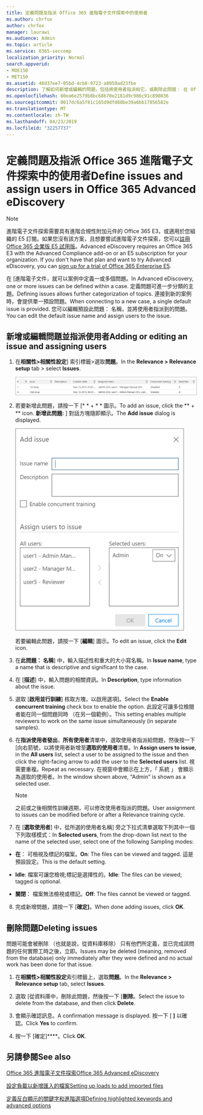 ```yaml
---
title: 定義問題及指派 Office 365 進階電子文件探索中的使用者
ms.author: chrfox
author: chrfox
manager: laurawi
ms.audience: Admin
ms.topic: article
ms.service: O365-seccomp
localization_priority: Normal
search.appverid:
- MOE150
- MET150
ms.assetid: 48d37ee7-05bd-4cb8-9723-a8959ad23fbe
description: 了解如何新增或編輯的問題，包括將使用者指派給它，或刪除此問題： 在 Office 365 進階電子文件探索中 eDiscovery 案例。
ms.openlocfilehash: 80ea6e2579b8bc68b70e2181d9c986c91c890836
ms.sourcegitcommit: 0017dc6a5f81c165d9dfd88be39a6bb17856582e
ms.translationtype: MT
ms.contentlocale: zh-TW
ms.lasthandoff: 04/23/2019
ms.locfileid: "32257737"
---
```

# <a name="define-issues-and-assign-users-in-office-365-advanced-ediscovery"></a><span data-ttu-id="6a7bc-103">定義問題及指派 Office 365 進階電子文件探索中的使用者</span><span class="sxs-lookup"><span data-stu-id="6a7bc-103">Define issues and assign users in Office 365 Advanced eDiscovery</span></span>

> [!NOTE]
> <span data-ttu-id="6a7bc-p101">進階電子文件探索需要具有進階合規性附加元件的 Office 365 E3，或適用於您組織的 E5 訂閱。如果您沒有該方案，且想要嘗試進階電子文件探索，您可以[註冊 Office 365 企業版 E5 試用版](https://go.microsoft.com/fwlink/p/?LinkID=698279)。</span><span class="sxs-lookup"><span data-stu-id="6a7bc-p101">Advanced eDiscovery requires an Office 365 E3 with the Advanced Compliance add-on or an E5 subscription for your organization. If you don't have that plan and want to try Advanced eDiscovery, you can [sign up for a trial of Office 365 Enterprise E5](https://go.microsoft.com/fwlink/p/?LinkID=698279).</span></span> 
  
<span data-ttu-id="6a7bc-106">在 [進階電子文件，就可以案例中定義一或多個問題。</span><span class="sxs-lookup"><span data-stu-id="6a7bc-106">In Advanced eDiscovery, one or more issues can be defined within a case.</span></span> <span data-ttu-id="6a7bc-107">定義問題可進一步分類的主題。</span><span class="sxs-lookup"><span data-stu-id="6a7bc-107">Defining issues allows further categorization of topics.</span></span> <span data-ttu-id="6a7bc-108">連接到新的案例時，會提供單一預設問題。</span><span class="sxs-lookup"><span data-stu-id="6a7bc-108">When connecting to a new case, a single default issue is provided.</span></span> <span data-ttu-id="6a7bc-109">您可以編輯預設此問題： 名稱，並將使用者指派到的問題。</span><span class="sxs-lookup"><span data-stu-id="6a7bc-109">You can edit the default issue name and assign users to the issue.</span></span> 
  
## <a name="adding-or-editing-an-issue-and-assigning-users"></a><span data-ttu-id="6a7bc-110">新增或編輯問題並指派使用者</span><span class="sxs-lookup"><span data-stu-id="6a7bc-110">Adding or editing an issue and assigning users</span></span>

1. <span data-ttu-id="6a7bc-111">在**相關性\>相關性設定**] 索引標籤\>選取**問題**。</span><span class="sxs-lookup"><span data-stu-id="6a7bc-111">In the **Relevance \> Relevance setup** tab \> select **Issues**.</span></span>
    
    ![相關性設定問題](media/dfd8f9ef-b167-4ed9-980e-00ae98a97169.png)
  
2. <span data-ttu-id="6a7bc-113">若要新增此問題，請按一下 [\* \* + \* \* 圖示。</span><span class="sxs-lookup"><span data-stu-id="6a7bc-113">To add an issue, click the \*\* + \*\* icon.</span></span> <span data-ttu-id="6a7bc-114">**新增此問題:** ] 對話方塊隨即顯示。</span><span class="sxs-lookup"><span data-stu-id="6a7bc-114">The **Add issue** dialog is displayed.</span></span> 
    
    ![相關性設定新增問題](media/c8e94982-139a-472a-b85d-282f2d742046.png)
  
    <span data-ttu-id="6a7bc-116">若要編輯此問題，請按一下 [**編輯**] 圖示。</span><span class="sxs-lookup"><span data-stu-id="6a7bc-116">To edit an issue, click the **Edit** icon.</span></span> 
    
3. <span data-ttu-id="6a7bc-117">在**此問題： 名稱**] 中，輸入描述性和重大的大小寫名稱。</span><span class="sxs-lookup"><span data-stu-id="6a7bc-117">In **Issue name**, type a name that is descriptive and significant to the case.</span></span> 
    
4. <span data-ttu-id="6a7bc-118">在 [**描述**] 中，輸入問題的相關資訊。</span><span class="sxs-lookup"><span data-stu-id="6a7bc-118">In **Description**, type information about the issue.</span></span>
    
5. <span data-ttu-id="6a7bc-119">選取 [**啟用並行訓練**] 核取方塊，以啟用選項]。</span><span class="sxs-lookup"><span data-stu-id="6a7bc-119">Select the **Enable concurrent training** check box to enable the option.</span></span> <span data-ttu-id="6a7bc-120">此設定可讓多位檢閱者能在同一個問題同時 （在另一個範例）。</span><span class="sxs-lookup"><span data-stu-id="6a7bc-120">This setting enables multiple reviewers to work on the same issue simultaneously (in separate samples).</span></span> 
    
6. <span data-ttu-id="6a7bc-121">在**指派使用者發出**，**所有使用者**清單中，選取使用者指派給問題，然後按一下 [向右箭號，以將使用者新增至**選取的使用者**清單。</span><span class="sxs-lookup"><span data-stu-id="6a7bc-121">In **Assign users to issue**, in the **All users** list, select a user to be assigned to the issue and then click the right-facing arrow to add the user to the **Selected users** list.</span></span> <span data-ttu-id="6a7bc-122">視需要重複。</span><span class="sxs-lookup"><span data-stu-id="6a7bc-122">Repeat as necessary.</span></span> <span data-ttu-id="6a7bc-123">在視窗中會顯示在上方，「 系統 」 會顯示為選取的使用者。</span><span class="sxs-lookup"><span data-stu-id="6a7bc-123">In the window shown above, "Admin" is shown as a selected user.</span></span> 
    
    > [!NOTE]
    > <span data-ttu-id="6a7bc-124">之前或之後相關性訓練週期，可以修改使用者指派的問題。</span><span class="sxs-lookup"><span data-stu-id="6a7bc-124">User assignment to issues can be modified before or after a Relevance training cycle.</span></span> 
  
7. <span data-ttu-id="6a7bc-125">在 [**選取使用者**] 中，從所選的使用者名稱] 旁之下拉式清單選取下列其中一個下列取樣模式：</span><span class="sxs-lookup"><span data-stu-id="6a7bc-125">In **Selected users**, from the drop-down list next to the name of the selected user, select one of the following Sampling modes:</span></span> 
    
  - <span data-ttu-id="6a7bc-126">**在**： 可檢視及標記的檔案。</span><span class="sxs-lookup"><span data-stu-id="6a7bc-126">**On**: The files can be viewed and tagged.</span></span> <span data-ttu-id="6a7bc-127">這是預設設定。</span><span class="sxs-lookup"><span data-stu-id="6a7bc-127">This is the default setting.</span></span>
    
  - <span data-ttu-id="6a7bc-128">**Idle**: 檔案可讓您檢視;標記是選擇性的。</span><span class="sxs-lookup"><span data-stu-id="6a7bc-128">**Idle**: The files can be viewed; tagged is optional.</span></span>
    
  - <span data-ttu-id="6a7bc-129">**關閉**： 檔案無法檢視或標記。</span><span class="sxs-lookup"><span data-stu-id="6a7bc-129">**Off**: The files cannot be viewed or tagged.</span></span>
    
8. <span data-ttu-id="6a7bc-130">完成新增問題，請按一下 [**確定]**。</span><span class="sxs-lookup"><span data-stu-id="6a7bc-130">When done adding issues, click **OK**.</span></span>
    
## <a name="deleting-issues"></a><span data-ttu-id="6a7bc-131">刪除問題</span><span class="sxs-lookup"><span data-stu-id="6a7bc-131">Deleting issues</span></span>

<span data-ttu-id="6a7bc-132">問題可能會被刪除 （也就是說，從資料庫移除） 只有他們所定義，並已完成該問題的任何實際工時之後，立即。</span><span class="sxs-lookup"><span data-stu-id="6a7bc-132">Issues may be deleted (meaning, removed from the database) only immediately after they were defined and no actual work has been done for that issue.</span></span> 
  
1. <span data-ttu-id="6a7bc-133">在**相關性\>相關性設定**索引標籤上，選取**問題**。</span><span class="sxs-lookup"><span data-stu-id="6a7bc-133">In the **Relevance \> Relevance setup** tab, select **Issues**.</span></span>
    
2. <span data-ttu-id="6a7bc-134">選取 [從資料庫中，刪除此問題，然後按一下 [**刪除**。</span><span class="sxs-lookup"><span data-stu-id="6a7bc-134">Select the issue to delete from the database, and then click **Delete**.</span></span>
    
3. <span data-ttu-id="6a7bc-135">會顯示確認訊息。</span><span class="sxs-lookup"><span data-stu-id="6a7bc-135">A confirmation message is displayed.</span></span> <span data-ttu-id="6a7bc-136">按一下 [ **]** 以確認。</span><span class="sxs-lookup"><span data-stu-id="6a7bc-136">Click **Yes** to confirm.</span></span> 
    
4. <span data-ttu-id="6a7bc-137">按一下 [確定]\*\*\*\*。</span><span class="sxs-lookup"><span data-stu-id="6a7bc-137">Click **OK**.</span></span>
    
## <a name="see-also"></a><span data-ttu-id="6a7bc-138">另請參閱</span><span class="sxs-lookup"><span data-stu-id="6a7bc-138">See also</span></span>

[<span data-ttu-id="6a7bc-139">Office 365 進階電子文件探索</span><span class="sxs-lookup"><span data-stu-id="6a7bc-139">Office 365 Advanced eDiscovery</span></span>](office-365-advanced-ediscovery.md)
  
[<span data-ttu-id="6a7bc-140">設定負載以新增匯入的檔案</span><span class="sxs-lookup"><span data-stu-id="6a7bc-140">Setting up loads to add imported files</span></span>](set-up-loads-to-add-imported-files.md)
  
[<span data-ttu-id="6a7bc-141">定義反白顯示的關鍵字和進階選項</span><span class="sxs-lookup"><span data-stu-id="6a7bc-141">Defining highlighted keywords and advanced options</span></span>](define-highlighted-keywords-and-advanced-options.md)

